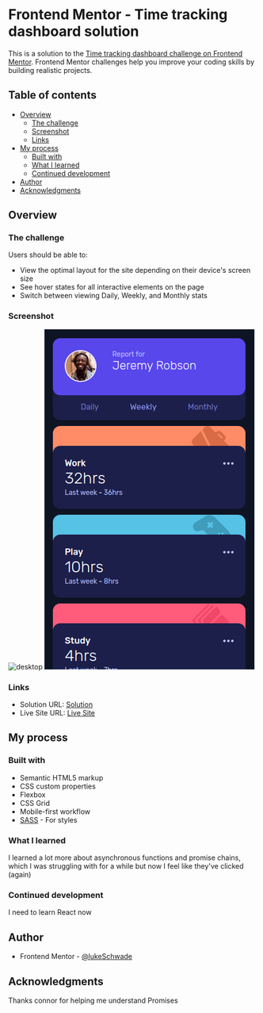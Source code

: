 # Frontend Mentor - Time tracking dashboard solution

This is a solution to the [Time tracking dashboard challenge on Frontend Mentor](https://www.frontendmentor.io/challenges/time-tracking-dashboard-UIQ7167Jw). Frontend Mentor challenges help you improve your coding skills by building realistic projects. 

## Table of contents

- [Overview](#overview)
  - [The challenge](#the-challenge)
  - [Screenshot](#screenshot)
  - [Links](#links)
- [My process](#my-process)
  - [Built with](#built-with)
  - [What I learned](#what-i-learned)
  - [Continued development](#continued-development)
- [Author](#author)
- [Acknowledgments](#acknowledgments)


## Overview

### The challenge

Users should be able to:

- View the optimal layout for the site depending on their device's screen size
- See hover states for all interactive elements on the page
- Switch between viewing Daily, Weekly, and Monthly stats

### Screenshot

![desktop](./design/Desktop-final-screenshot.pngscreenshot.jpg)
![mobile](./design/Mobile-final-screenshot.png)


### Links

- Solution URL: [Solution](https://github.com/lukeSchwade/time-tracking-dashboard)
- Live Site URL: [Live Site](https://lukeschwade.github.io/time-tracking-dashboard/)

## My process

### Built with

- Semantic HTML5 markup
- CSS custom properties
- Flexbox
- CSS Grid
- Mobile-first workflow
- [SASS](https://sass-lang.com/) - For styles


### What I learned

I learned a lot more about asynchronous functions and promise chains, which I was struggling with for a while but now I feel like they've clicked (again)


### Continued development

I need to learn React now


## Author

- Frontend Mentor - [@lukeSchwade](hhttps://www.frontendmentor.io/profile/lukeSchwade)


## Acknowledgments

Thanks connor for helping me understand Promises